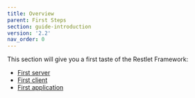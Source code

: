 ```yaml
---
title: Overview
parent: First Steps
section: guide-introduction
version: '2.2'
nav_order: 0
---
```

This section will give you a first taste of the Restlet Framework:

- [First server](./first-server "First server")
- [First client](./first-client "First client")
- [First application](./first-application "First application")
